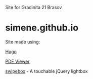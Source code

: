 Site for Gradinita 21 Brasov


# simene.github.io

Site made using:

[Hugo](https://gohugo.io/)

 [PDF Viewer](http://viewerjs.org/)

[swipebox](https://brutaldesign.github.io/swipebox/) - A touchable jQuery lightbox 
